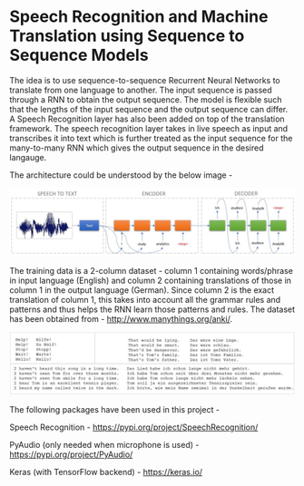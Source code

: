 # Speech Recognition and Machine Translation using Sequence to Sequence Models

The idea is to use sequence-to-sequence Recurrent Neural Networks to translate from one language to another. The input sequence is passed through a RNN to obtain the output sequence. The model is flexible such that the lengths of the input sequence and the output sequence can differ. A Speech Recognition layer has also been added on top of the translation framework. The speech recognition layer takes in live speech as input and transcribes it into text which is further treated as the input sequence for the many-to-many RNN which gives the output sequence in the desired langauge.

The architecture could be understood by the below image -

![](images/architecture.JPG)

The training data is a 2-column dataset - column 1 containing words/phrase in input language (English) and column 2 containing translations of those in column 1 in the output language (German). Since column 2 is the exact translation of column 1, this takes into account all the grammar rules and patterns and thus helps the RNN learn those patterns and rules.
The dataset has been obtained from - http://www.manythings.org/anki/.

![](images/file.JPG)

The following packages have been used in this project - 

Speech Recognition - https://pypi.org/project/SpeechRecognition/

PyAudio (only needed when microphone is used) - https://pypi.org/project/PyAudio/

Keras (with TensorFlow backend) - https://keras.io/ 
